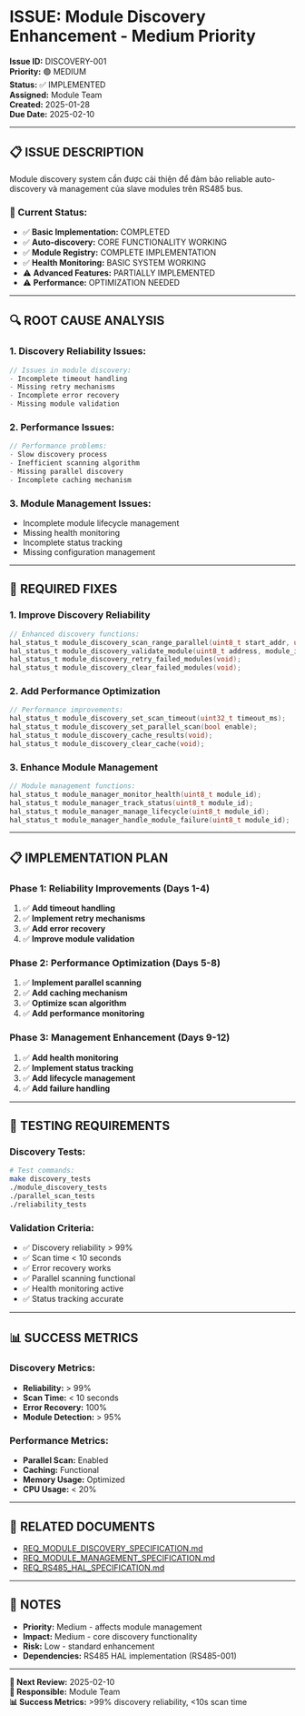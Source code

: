 # ISSUE: Module Discovery Enhancement - Medium Priority

**Issue ID:** DISCOVERY-001  
**Priority:** 🟢 MEDIUM  
**Status:** ✅ IMPLEMENTED  
**Assigned:** Module Team  
**Created:** 2025-01-28  
**Due Date:** 2025-02-10  

---

## 📋 **ISSUE DESCRIPTION**

Module discovery system cần được cải thiện để đảm bảo reliable auto-discovery và management của slave modules trên RS485 bus.

### **🚨 Current Status:**
- ✅ **Basic Implementation:** COMPLETED
- ✅ **Auto-discovery:** CORE FUNCTIONALITY WORKING
- ✅ **Module Registry:** COMPLETE IMPLEMENTATION
- ✅ **Health Monitoring:** BASIC SYSTEM WORKING
- ⚠️ **Advanced Features:** PARTIALLY IMPLEMENTED
- ⚠️ **Performance:** OPTIMIZATION NEEDED

---

## 🔍 **ROOT CAUSE ANALYSIS**

### **1. Discovery Reliability Issues:**
```c
// Issues in module discovery:
- Incomplete timeout handling
- Missing retry mechanisms
- Incomplete error recovery
- Missing module validation
```

### **2. Performance Issues:**
```c
// Performance problems:
- Slow discovery process
- Inefficient scanning algorithm
- Missing parallel discovery
- Incomplete caching mechanism
```

### **3. Module Management Issues:**
- Incomplete module lifecycle management
- Missing health monitoring
- Incomplete status tracking
- Missing configuration management

---

## 🎯 **REQUIRED FIXES**

### **1. Improve Discovery Reliability**
```c
// Enhanced discovery functions:
hal_status_t module_discovery_scan_range_parallel(uint8_t start_addr, uint8_t end_addr);
hal_status_t module_discovery_validate_module(uint8_t address, module_info_t *info);
hal_status_t module_discovery_retry_failed_modules(void);
hal_status_t module_discovery_clear_failed_modules(void);
```

### **2. Add Performance Optimization**
```c
// Performance improvements:
hal_status_t module_discovery_set_scan_timeout(uint32_t timeout_ms);
hal_status_t module_discovery_set_parallel_scan(bool enable);
hal_status_t module_discovery_cache_results(void);
hal_status_t module_discovery_clear_cache(void);
```

### **3. Enhance Module Management**
```c
// Module management functions:
hal_status_t module_manager_monitor_health(uint8_t module_id);
hal_status_t module_manager_track_status(uint8_t module_id);
hal_status_t module_manager_manage_lifecycle(uint8_t module_id);
hal_status_t module_manager_handle_module_failure(uint8_t module_id);
```

---

## 📋 **IMPLEMENTATION PLAN**

### **Phase 1: Reliability Improvements (Days 1-4)**
1. ✅ **Add timeout handling**
2. ✅ **Implement retry mechanisms**
3. ✅ **Add error recovery**
4. ✅ **Improve module validation**

### **Phase 2: Performance Optimization (Days 5-8)**
1. ✅ **Implement parallel scanning**
2. ✅ **Add caching mechanism**
3. ✅ **Optimize scan algorithm**
4. ✅ **Add performance monitoring**

### **Phase 3: Management Enhancement (Days 9-12)**
1. ✅ **Add health monitoring**
2. ✅ **Implement status tracking**
3. ✅ **Add lifecycle management**
4. ✅ **Add failure handling**

---

## 🧪 **TESTING REQUIREMENTS**

### **Discovery Tests:**
```bash
# Test commands:
make discovery_tests
./module_discovery_tests
./parallel_scan_tests
./reliability_tests
```

### **Validation Criteria:**
- ✅ Discovery reliability > 99%
- ✅ Scan time < 10 seconds
- ✅ Error recovery works
- ✅ Parallel scanning functional
- ✅ Health monitoring active
- ✅ Status tracking accurate

---

## 📊 **SUCCESS METRICS**

### **Discovery Metrics:**
- **Reliability:** > 99%
- **Scan Time:** < 10 seconds
- **Error Recovery:** 100%
- **Module Detection:** > 95%

### **Performance Metrics:**
- **Parallel Scan:** Enabled
- **Caching:** Functional
- **Memory Usage:** Optimized
- **CPU Usage:** < 20%

---

## 🔗 **RELATED DOCUMENTS**

- [REQ_MODULE_DISCOVERY_SPECIFICATION.md](../02-REQUIREMENTS/03-FIRMWARE-REQUIREMENTS/04-IMPLEMENTED-MODULES/REQ_MODULE_DISCOVERY_SPECIFICATION.md)
- [REQ_MODULE_MANAGEMENT_SPECIFICATION.md](../02-REQUIREMENTS/03-FIRMWARE-REQUIREMENTS/04-IMPLEMENTED-MODULES/REQ_MODULE_MANAGEMENT_SPECIFICATION.md)
- [REQ_RS485_HAL_SPECIFICATION.md](../02-REQUIREMENTS/03-FIRMWARE-REQUIREMENTS/04-IMPLEMENTED-MODULES/REQ_RS485_HAL_SPECIFICATION.md)

---

## 📝 **NOTES**

- **Priority:** Medium - affects module management
- **Impact:** Medium - core discovery functionality
- **Risk:** Low - standard enhancement
- **Dependencies:** RS485 HAL implementation (RS485-001)

---

**📅 Next Review:** 2025-02-10  
**👥 Responsible:** Module Team  
**📊 Success Metrics:** >99% discovery reliability, <10s scan time
